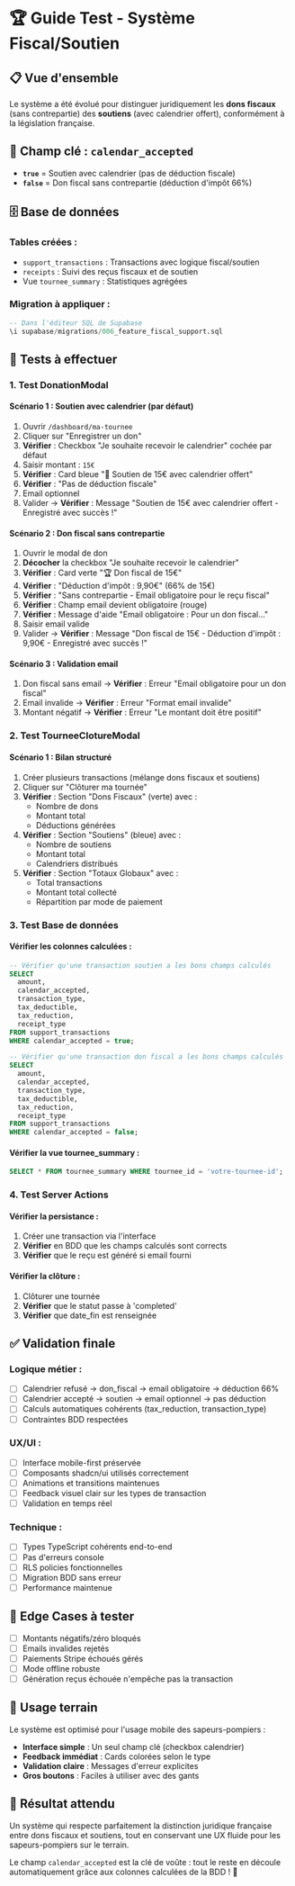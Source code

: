 # 🏆 Guide Test - Système Fiscal/Soutien

## 📋 **Vue d'ensemble**

Le système a été évolué pour distinguer juridiquement les **dons fiscaux** (sans contrepartie) des **soutiens** (avec calendrier offert), conformément à la législation française.

## 🔑 **Champ clé : `calendar_accepted`**

- **`true`** = Soutien avec calendrier (pas de déduction fiscale)
- **`false`** = Don fiscal sans contrepartie (déduction d'impôt 66%)

## 🗄️ **Base de données**

### **Tables créées :**
- `support_transactions` : Transactions avec logique fiscal/soutien
- `receipts` : Suivi des reçus fiscaux et de soutien
- Vue `tournee_summary` : Statistiques agrégées

### **Migration à appliquer :**
```sql
-- Dans l'éditeur SQL de Supabase
\i supabase/migrations/006_feature_fiscal_support.sql
```

## 🧪 **Tests à effectuer**

### **1. Test DonationModal**

#### **Scénario 1 : Soutien avec calendrier (par défaut)**
1. Ouvrir `/dashboard/ma-tournee`
2. Cliquer sur "Enregistrer un don"
3. **Vérifier** : Checkbox "Je souhaite recevoir le calendrier" cochée par défaut
4. Saisir montant : `15€`
5. **Vérifier** : Card bleue "🤝 Soutien de 15€ avec calendrier offert"
6. **Vérifier** : "Pas de déduction fiscale"
7. Email optionnel
8. Valider → **Vérifier** : Message "Soutien de 15€ avec calendrier offert - Enregistré avec succès !"

#### **Scénario 2 : Don fiscal sans contrepartie**
1. Ouvrir le modal de don
2. **Décocher** la checkbox "Je souhaite recevoir le calendrier"
3. **Vérifier** : Card verte "🏆 Don fiscal de 15€"
4. **Vérifier** : "Déduction d'impôt : 9,90€" (66% de 15€)
5. **Vérifier** : "Sans contrepartie - Email obligatoire pour le reçu fiscal"
6. **Vérifier** : Champ email devient obligatoire (rouge)
7. **Vérifier** : Message d'aide "Email obligatoire : Pour un don fiscal..."
8. Saisir email valide
9. Valider → **Vérifier** : Message "Don fiscal de 15€ - Déduction d'impôt : 9,90€ - Enregistré avec succès !"

#### **Scénario 3 : Validation email**
1. Don fiscal sans email → **Vérifier** : Erreur "Email obligatoire pour un don fiscal"
2. Email invalide → **Vérifier** : Erreur "Format email invalide"
3. Montant négatif → **Vérifier** : Erreur "Le montant doit être positif"

### **2. Test TourneeClotureModal**

#### **Scénario 1 : Bilan structuré**
1. Créer plusieurs transactions (mélange dons fiscaux et soutiens)
2. Cliquer sur "Clôturer ma tournée"
3. **Vérifier** : Section "Dons Fiscaux" (verte) avec :
   - Nombre de dons
   - Montant total
   - Déductions générées
4. **Vérifier** : Section "Soutiens" (bleue) avec :
   - Nombre de soutiens
   - Montant total
   - Calendriers distribués
5. **Vérifier** : Section "Totaux Globaux" avec :
   - Total transactions
   - Montant total collecté
   - Répartition par mode de paiement

### **3. Test Base de données**

#### **Vérifier les colonnes calculées :**
```sql
-- Vérifier qu'une transaction soutien a les bons champs calculés
SELECT 
  amount,
  calendar_accepted,
  transaction_type,
  tax_deductible,
  tax_reduction,
  receipt_type
FROM support_transactions 
WHERE calendar_accepted = true;

-- Vérifier qu'une transaction don fiscal a les bons champs calculés
SELECT 
  amount,
  calendar_accepted,
  transaction_type,
  tax_deductible,
  tax_reduction,
  receipt_type
FROM support_transactions 
WHERE calendar_accepted = false;
```

#### **Vérifier la vue tournee_summary :**
```sql
SELECT * FROM tournee_summary WHERE tournee_id = 'votre-tournee-id';
```

### **4. Test Server Actions**

#### **Vérifier la persistance :**
1. Créer une transaction via l'interface
2. **Vérifier** en BDD que les champs calculés sont corrects
3. **Vérifier** que le reçu est généré si email fourni

#### **Vérifier la clôture :**
1. Clôturer une tournée
2. **Vérifier** que le statut passe à 'completed'
3. **Vérifier** que date_fin est renseignée

## ✅ **Validation finale**

### **Logique métier :**
- [ ] Calendrier refusé → don_fiscal → email obligatoire → déduction 66%
- [ ] Calendrier accepté → soutien → email optionnel → pas déduction
- [ ] Calculs automatiques cohérents (tax_reduction, transaction_type)
- [ ] Contraintes BDD respectées

### **UX/UI :**
- [ ] Interface mobile-first préservée
- [ ] Composants shadcn/ui utilisés correctement
- [ ] Animations et transitions maintenues
- [ ] Feedback visuel clair sur les types de transaction
- [ ] Validation en temps réel

### **Technique :**
- [ ] Types TypeScript cohérents end-to-end
- [ ] Pas d'erreurs console
- [ ] RLS policies fonctionnelles
- [ ] Migration BDD sans erreur
- [ ] Performance maintenue

## 🚨 **Edge Cases à tester**

- [ ] Montants négatifs/zéro bloqués
- [ ] Emails invalides rejetés
- [ ] Paiements Stripe échoués gérés
- [ ] Mode offline robuste
- [ ] Génération reçus échouée n'empêche pas la transaction

## 📱 **Usage terrain**

Le système est optimisé pour l'usage mobile des sapeurs-pompiers :
- **Interface simple** : Un seul champ clé (checkbox calendrier)
- **Feedback immédiat** : Cards colorées selon le type
- **Validation claire** : Messages d'erreur explicites
- **Gros boutons** : Faciles à utiliser avec des gants

## 🎯 **Résultat attendu**

Un système qui respecte parfaitement la distinction juridique française entre dons fiscaux et soutiens, tout en conservant une UX fluide pour les sapeurs-pompiers sur le terrain.

Le champ `calendar_accepted` est la clé de voûte : tout le reste en découle automatiquement grâce aux colonnes calculées de la BDD ! 🚀



